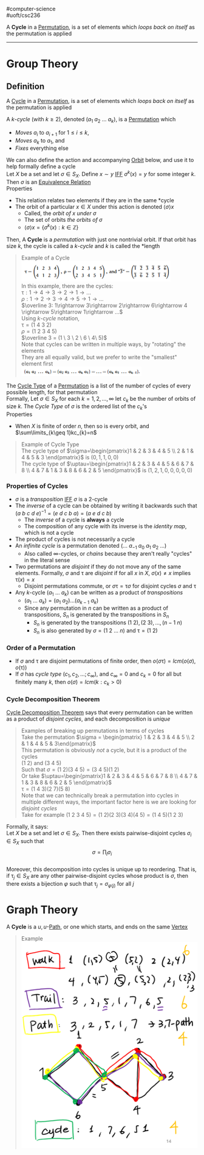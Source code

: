 #computer-science  
#uoft/csc236 

A **Cycle** in a [Permutation](../../../Statistics/STA237%20Notes/Permutation.md), is a set of elements which *loops back on itself* as the permutation is applied

---
# Group Theory
## Definition

A [Cycle](.md) in a [Permutation](../../../Statistics/STA237%20Notes/Permutation.md), is a set of elements which *loops back on itself* as the permutation is applied

A  $k$-*cycle* (with $k\geq 2$), denoted $(a_{1} \ a_{2} \ ... \ a_{k})$, is a [Permutation](../../../Statistics/STA237%20Notes/Permutation.md) which
- *Moves* $a_{i}$ to $a_{i+1}$ for $1\leq i\leq k$, 
- *Moves* $a_{k}$ to $a_1$, and
- *Fixes* everything else

We can also define the action and accompanying [Orbit](../../../Mathematics/MAT301%20Notes/Orbit.md) below, and use it to help formally define a cycle  
	Let $X$ be a set and let $\sigma\in S_{X}$. Define $x\sim y$ [IFF](IFF) $\sigma^{k}(x)=y$ for some integer $k$. Then $\sigma$ is an [Equivalence Relation](../../../Mathematics/MAT301%20Notes/Equivalence%20Relation.md)  
Properties
- This relation relates two elements if they are in the same *cycle
- The orbit of a particular $x\in X$ under this action is denoted $\langle \sigma\rangle x$
	- Called, the *orbit of $x$ under $\sigma$* 
	- The set of orbits *the orbits of $\sigma$*
	- $\langle \sigma\rangle x=\{\sigma^{k}(x):k\in \mathbb{Z}\}$

Then, A **Cycle** is a *permutation* with just one nontrivial orbit. If that orbit has size $k$, the cycle is called a $k$-*cycle* and $k$ is called the *length

> Example of a Cycle  
> 	![Cycle Example Image](../../../Mathematics/MAT301%20Notes/Cycle%20Example%20Image.png)  
> 	In this example, there are the cycles:  
> 		$\uptau: 1\rightarrow 4\rightarrow 3\rightarrow 2\rightarrow 1 \rightarrow ...$  
> 		$\rho:1\rightarrow 2\rightarrow 3\rightarrow 4\rightarrow 5\rightarrow 1 \rightarrow ...$  
> 		$\overline 3: 1\rightarrow 3\rightarrow 2\rightarrow 6\rightarrow 4 \rightarrow 5\rightarrow 1\rightarrow ...$  
> 	Using $k$-*cycle* notation,  
> 		$\uptau = (1 \ 4 \ 3 \ 2)$  
> 		$\rho = (1 \ 2 \ 3 \ 4 \ 5)$  
> 		$\overline 3 = (1 \ 3 \ 2 \ 6 \ 4\ 5)$  
> 	Note that cycles can be written in multiple ways, by "rotating" the elements  
> 	They are all equally valid, but we prefer to write the "smallest" element first  
> 		![Cycle Rotation Example Image](../../../Mathematics/MAT301%20Notes/Cycle%20Rotation%20Example%20Image.png)

The [Cycle Type](../../../Mathematics/MAT301%20Notes/Cycle%20Type.md) of a [Permutation](../../../Statistics/STA237%20Notes/Permutation.md) is a list of the number of cycles of every possible length, for that permutation  
Formally, Let $\sigma\in S_{X}$ for each $k=1,2,\dots,\infty$ let $c_{k}$ be the number of orbits of size $k$. The *Cycle Type* of $\sigma$ is the ordered list of the $c_{k}$'s  
Properties
- When $X$ is finite of order $n$, then so is every orbit, and $\sum\limits_{k\geq 1}kc_{k}=n$

> Example of Cycle Type  
> 	The cycle type of $\sigma=\begin{pmatrix}1 & 2 & 3 & 4 & 5 \\ 2 & 1 & 4 & 5 & 3 \end{pmatrix}$ is $(0,1,1,0,0)$  
> 	The cycle type of $\uptau=\begin{pmatrix}1 & 2 & 3 & 4 & 5 & 6 & 7 & 8 \\ 4 & 7 & 1 & 3 & 8 & 6 & 2 & 5 \end{pmatrix}$ is $(1,2,1,0,0,0,0,0)$

### Properties of Cycles
- $\sigma$ is a *transposition* [IFF](IFF) $\sigma$ is a 2-cycle
- The *inverse* of a cycle can be obtained by writing it backwards such that $(a \ b \ c \ d \ e)^{-1}=(e\ d \ c\ b\ a)=(a\ e\ d\ c\ b)$
	- The *inverse* of a cycle is **always** a cycle
	- The composition of any cycle with its inverse is the *identity map*, which is not a cycle
- The product of cycles is not necessarily a cycle
- An *infinite cycle* is a permutation denoted $(... \ a_{-1} \ a_{0} \ a_{1} \ a_{2}\ ...)$
	- Also called $\infty$-cycles, or *chains* because they aren't really "cycles" in the literal sense
- Two permutations are *disjoint* if they do not move any of the same elements. Formally, $\sigma$ and $\uptau$ are *disjoint* if for all $x$ in $X$, $\sigma(x)\neq x$ implies $\uptau (x)=x$
	- Disjoint permutations commute, or $\sigma\uptau = \uptau \sigma$ for disjoint cycles $\sigma$ and $\uptau$
- Any $k$-cycle $(a_{1} \ \dots \ a_{k})$ can be written as a product of *transpositions* 
	- $(a_{1} \ \dots \ a_{k})=(a_{1} \ a_{2})\dots(a_{k-1} \ a_{k})$
	- Since any permutation in $n$ can be written as a product of transpositions, $S_{n}$ is generated by the transpositions in $S_{n}$
		- $S_{n}$ is generated by the transpositions $(1 \ 2),(2 \ 3), \dots, (n-1 \ n)$
		- $S_{n}$ is also generated by $\sigma=(1\ 2 \ \dots \ n)$ and $\uptau= (1\ 2)$


### Order of a Permutation
- If $\sigma$ and $\uptau$ are disjoint permutations of finite order, then $o(\sigma\uptau)=lcm(o(\sigma),o(\uptau))$ 
- If $\sigma$ has *cycle type* $(c_{1},c_{2},\dots ;c_\infty)$, and $c_{\infty}=0$ and $c_{k}=0$ for all but finitely many $k$, then $o(\sigma)=lcm(k:c_{k}>0)$

### Cycle Decomposition Theorem

[Cycle Decomposition Theorem](Cycle%20Decomposition%20Theorem) says that every permutation can be written as a product of *disjoint cycles*, and each decomposition is *unique*

> Examples of breaking up permutations in terms of cycles  
> 	Take the permutation $\sigma = \begin{pmatrix} 1 & 2 & 3 & 4 & 5 \\ 2 & 1 & 4 & 5 & 3\end{pmatrix}$  
> 		This permutation is obviously *not* a cycle, but it is a product of the cycles  
> 			$(1\ 2)$ and $(3\ 4\ 5)$  
> 		Such that $\sigma=(1 \ 2)(3\ 4\ 5)=(3\ 4\ 5)(1\ 2)$  
> 	Or take $\uptau=\begin{pmatrix}1 & 2 & 3 & 4 & 5 & 6 & 7 & 8 \\ 4 & 7 & 1 & 3 & 8 & 6 & 2 & 5 \end{pmatrix}$  
> 		$\uptau=(1 \ 4\ 3)(2\ 7)(5\ 8)$  
> 	Note that we can technically break a permutation into cycles in multiple different ways, the important factor here is we are looking for *disjoint cycles*  
> 		Take for example $(1\ 2\ 3\ 4\ 5)=(1\ 2)(2\ 3)(3\ 4)(4\ 5)=(1\ 4\ 5)(1\ 2\ 3)$

Formally, it says:  
Let $X$ be a set and let $\sigma\in S_{X}$. Then there exists pairwise-disjoint cycles $\sigma_{i}\in S_{X}$ such that  
$$\sigma=\prod_{i}\sigma_{i}$$  
Moreover, this decomposition into cycles is unique up to reordering. That is, if $\uptau_{j}\in S_{X}$ are any other pairwise-disjoint cycles whose product is $\sigma$, then there exists a bijection $\varphi$ such that $\uptau_{j}=\sigma_{\varphi(j)}$ for all $j$

# Graph Theory
A **Cycle** is a $u,u$-[Path](Path.md), or one which starts, and ends on the same [Vertex](Vertex.md)

> Example  
> 	![444](attachments/Pasted%20image%2020240529155616.png)
